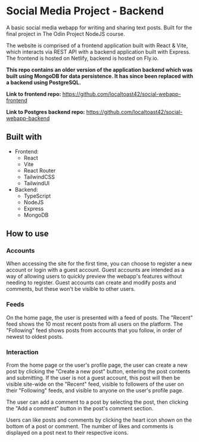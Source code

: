 # Social Media Project - Backend

A basic social media webapp for writing and sharing text posts. Built for the final project in The Odin Project NodeJS course.

The website is comprised of a frontend application built with React & Vite, which interacts via REST API with a backend application built with Express. The frontend is hosted on Netlify, backend is hosted on Fly.io.

**This repo contains an older version of the application backend which was built using MongoDB for data persistence. It has since been replaced with a backend using PostgreSQL.**

**Link to frontend repo:** https://github.com/localtoast42/social-webapp-frontend

**Link to Postgres backend repo:** https://github.com/localtoast42/social-webapp-backend

## Built with

- Frontend:
  - React
  - Vite
  - React Router
  - TailwindCSS
  - TailwindUI
- Backend:
  - TypeScript
  - NodeJS
  - Express
  - MongoDB

## How to use

### Accounts

When accessing the site for the first time, you can choose to register a new account or login with a guest account. Guest accounts are intended as a way of allowing users to quickly preview the webapp's features without needing to register. Guest accounts can create and modify posts and comments, but these won't be visible to other users.

### Feeds

On the home page, the user is presented with a feed of posts. The "Recent" feed shows the 10 most recent posts from all users on the platform. The "Following" feed shows posts from accounts that you follow, in order of newest to oldest posts.

### Interaction

From the home page or the user's profile page, the user can create a new post by clicking the "Create a new post" button, entering the post contents and submitting. If the user is not a guest account, this post will then be visible site-wide on the "Recent" feed, visible to followers of the user on their "Following" feeds, and visible to anyone on the user's profile page.

The user can add a comment to a post by selecting the post, then clicking the "Add a comment" button in the post's comment section.

Users can like posts and comments by clicking the heart icon shown on the bottom of a post or comment. The number of likes and comments is displayed on a post next to their respective icons.
